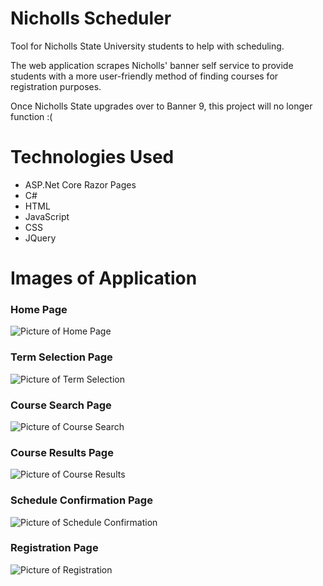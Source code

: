 # Nicholls Scheduler
Tool for Nicholls State University students to help with scheduling.

The web application scrapes Nicholls' banner self service to provide students with a more user-friendly method of finding courses for registration purposes.

<bold>Once Nicholls State upgrades over to Banner 9, this project will no longer function :(</bold>
# Technologies Used
- ASP.Net Core Razor Pages
- C#
- HTML
- JavaScript
- CSS
- JQuery

# Images of Application
### Home Page
![Picture of Home Page](https://i.imgur.com/HMIicEY.jpg "Home Page")
### Term Selection Page
![Picture of Term Selection](https://i.imgur.com/VBypa2d.jpg "Term Selection")
### Course Search Page
![Picture of Course Search](https://i.imgur.com/Fl3olsw.jpg "Course Search")
### Course Results Page
![Picture of Course Results](https://i.imgur.com/GKzoOl7.jpg "Course Results")
### Schedule Confirmation Page
![Picture of Schedule Confirmation](https://i.imgur.com/bDL4yaT.jpg "Schedule Confirmation")
### Registration Page
![Picture of Registration](https://i.imgur.com/AMgfbry.jpg "Course Registration Numbers")
